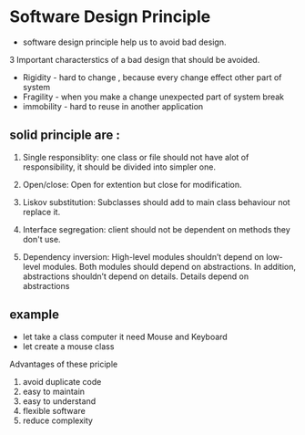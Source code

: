 # Software Design Principle 
- software design principle help us to avoid bad design. 
  
3 Important characterstics of a bad design that should be avoided. 
- Rigidity - hard to change , because every change effect other part of system 
- Fragility - when you make a change unexpected part of system break 
- immobility - hard to reuse in another application 

## solid principle are : 
1. Single responsiblity: one class or file should not have alot of responsibility, it should be divided into simpler one.
2. Open/close: Open for extention but close for modification.

  
3. Liskov substitution: Subclasses should add to main class behaviour not replace it.
4. Interface segregation: client should not be dependent on methods they don't use.

5. Dependency inversion: High-level modules shouldn’t depend on low-level modules. Both modules should depend on abstractions. In addition, abstractions shouldn’t depend on details. Details depend on abstractions

## example 
- let take a class computer it need Mouse and Keyboard 
- let create a mouse class 

Advantages of these priciple 
1. avoid duplicate code 
2. easy to maintain 
3. easy to understand 
4. flexible software 
5. reduce complexity 
